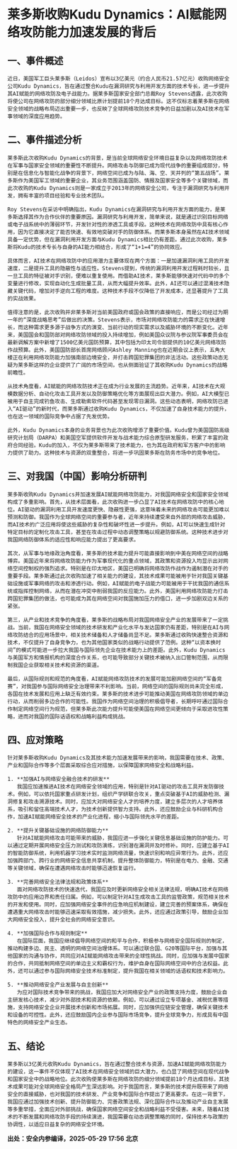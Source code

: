 # 莱多斯收购Kudu Dynamics：AI赋能网络攻防能力加速发展的背后

## 一、事件概述

    近日，美国军工巨头莱多斯（Leidos）宣布以3亿美元（约合人民币21.57亿元）收购网络安全公司Kudu Dynamics，旨在通过整合Kudu在漏洞研究与利用开发方面的技术专长，进一步提升其AI赋能的网络攻防及电子战能力。据莱多斯国家安全部门总裁Roy Stevens透露，此次收购将使公司在网络攻防的部分细分领域比原计划提前18个月达成目标。这不仅标志着莱多斯在网络安全领域的战略布局迈出重要一步，也反映了全球网络攻防技术竞争的日益加剧以及AI技术在军事领域的深度应用趋势。

## 二、事件描述分析

    莱多斯此次收购Kudu Dynamics的背景，是当前全球网络安全环境日益复杂以及网络攻防技术在军事与国家安全领域的重要性不断提升。网络攻击与防御已成为现代战争的重要组成部分，特别是在信息化与智能化战争的背景下，网络空间已成为与陆、海、空、天并列的“第五战场”。莱多斯作为美国军工领域的重要企业，其业务范围涵盖国防、情报及国家安全等多个关键领域，而此次收购的Kudu Dynamics则是一家成立于2013年的网络安全公司，专注于漏洞研究与利用开发，拥有丰富的项目经验和专业技术团队。

    Roy Stevens在采访中明确指出，Kudu Dynamics在漏洞研究与利用开发方面的能力，是莱多斯选择其作为合作伙伴的重要原因。漏洞研究与利用开发，简单来说，就是通过识别目标网络或电子战系统中的薄弱环节，开发针对性的渗透工具或手段。这种技术在网络攻防中具有核心作用，因为它直接决定了能否快速、有效地突破对手的防御体系。而莱多斯本身虽然在AI技术领域具备一定优势，但在漏洞利用开发方面与Kudu Dynamics相比仍有差距。通过此次收购，莱多斯将Kudu的技术专长与自身的AI能力相结合，形成了“1+1=4”的协同效应。

    具体而言，AI技术在网络攻防中的应用潜力主要体现在两个方面：一是加速漏洞利用工具的开发速度，二是提升工具的隐蔽性与适应性。Stevens提到，传统的漏洞利用开发过程耗时较长，且一旦工具的特征被对手识别，便难以重复使用。而借助AI技术，莱多斯能够快速对代码中的多个变量进行修改，实现自动化生成批量工具，从而大幅提升效率。此外，AI还可以通过混淆技术隐藏关键代码，增加对手逆向工程的难度。这种技术手段不仅降低了开发成本，还显著提升了工具的实战效果。

    值得注意的是，此次收购并非莱多斯对当前美国政府或国会政策的直接响应，而是公司经过为期一年的“深度战略思考”后做出的决策。Stevens表示，市场对网络攻防能力的需求正在快速增长，而这种需求更多源于战争方式的演变、当前行动的现实需求以及威胁环境的不断变化。近年来，美国国会和国防部对网络攻防领域的投入持续增加，例如美国众议院与参议院军事委员会在最新调解方案中新增了1500亿美元国防预算，其中包括为印太司令部提供的10亿美元网络攻防作战预算。此外，美国国防部长首席网络顾问Ashley Manning也在近期会议上表示，五角大楼正在利用网络攻防能力加强南部边境安全，并打击跨国犯罪集团的非法活动。这些政策动态无疑为莱多斯这样的企业提供了广阔的市场空间，也从侧面验证了其收购Kudu Dynamics的战略前瞻性。

    从技术角度看，AI赋能的网络攻防技术正在成为行业发展的主流趋势。近年来，AI技术在大规模数据分析、自动化攻击工具开发以及防御策略优化等方面展现出巨大潜力。例如，AI大模型已被用于自主完成钓鱼攻击、生成勒索软件代码甚至发现零日漏洞。这些动态表明，网络攻防已进入“AI驱动”的新时代，而莱多斯通过收购Kudu Dynamics，不仅加速了自身技术能力的提升，也在这一领域的国际竞争中占据了先发优势。

    此外，Kudu Dynamics本身的业务背景也为此次收购增添了重要价值。Kudu曾为美国国防高级研究计划局（DARPA）和美国空军提供软件开发与战术能力综合原型研发服务，积累了丰富的政府合同经验。Kudu的加入，不仅为莱多斯带来了技术能力，也为其在政府和军方客户中的影响力提供了助力。这种技术与资源的双重整合，将进一步巩固莱多斯在防务市场中的竞争地位。

## 三、对我国（中国）影响分析研判

    莱多斯收购Kudu Dynamics并加速发展AI赋能网络攻防能力，对我国网络安全和国家安全领域构成了多重影响。首先，从技术层面看，此次收购进一步凸显了AI技术在网络攻防中的核心地位。AI驱动的漏洞利用工具开发速度更快、隐蔽性更强，这意味着未来的网络攻击可能更加难以预测和防御。我国作为全球网络空间的重要参与者，近年来持续遭受来自外部的网络攻击威胁，而AI技术的广泛应用将使这些威胁的复杂性和破坏性进一步提升。例如，AI可以快速生成针对特定目标的定制化攻击工具，甚至在攻击过程中动态调整策略以规避防御系统。这种技术进步对我国网络防御体系的适应性和响应能力提出了更高要求。

    其次，从军事与地缘政治角度看，莱多斯的技术能力提升可能直接影响到中美在网络空间的战略博弈。美国近年来将网络攻防能力作为军事现代化的重点领域，其政策和资源投入均显示出对网络空间控制权的强烈追求。特别是在印太地区，美国已明确将网络攻防作战作为遏制潜在对手的重要手段。莱多斯通过此次收购加速了相关能力的建设，其技术成果可能被用于针对我国关键基础设施或军事网络的攻击和渗透行动。例如，AI赋能的电子战能力可能被用于干扰我国的通信系统或指挥控制网络，从而在潜在冲突中削弱我国的反应能力。此外，美国利用网络攻防能力打击跨国犯罪集团的做法，也可能成为其在网络空间对我国施加压力的借口，进一步加剧双边关系的紧张。

    第三，从产业和技术竞争的角度看，莱多斯的战略布局对我国网络安全产业的发展带来了一定挑战。当前，我国在网络安全领域的技术研发和产业化水平与发达国家仍有差距，特别是在AI与网络攻防结合的应用场景中，相关技术储备和人才储备尚显不足。莱多斯通过收购快速整合资源和技术，不仅提升了自身竞争力，也为其他国家类似的战略行动提供了范例。这种“以资本换时间”的模式可能进一步拉大我国与国际领先企业在技术能力上的差距。此外，Kudu Dynamics与美国军方和情报机构的深度合作关系，也可能导致部分关键技术被纳入出口管制范围，从而限制我国企业获取相关技术和资源的渠道。

    最后，从国际规则和规范的角度看，AI赋能网络攻防技术的发展可能加剧网络空间的“军备竞赛”，对我国参与国际网络安全治理带来不利影响。当前，网络空间的国际规则尚未完全形成，各国在技术发展和应用上缺乏有效约束。莱多斯的技术进步可能推动美国在网络攻防领域的单边行动，从而削弱多边合作的可能性。我国作为网络空间治理的积极倡导者，长期呼吁通过国际合作制定网络空间行为规范，但莱多斯此次能力提升可能使美国在网络空间更倾向于采取进攻性策略，进而对我国的国际话语权和战略利益构成挑战。

## 四、应对策略

    针对莱多斯收购Kudu Dynamics及其技术能力加速发展带来的影响，我国需要在技术、政策、产业和国际合作等多个层面采取综合应对措施，以保障国家网络安全和战略利益。

    1. **加强AI与网络安全融合技术的研发**  
       我国应加速推进AI技术在网络安全领域的应用，特别是针对AI驱动的攻击工具开发防御技术。例如，可以依托国家重点研发计划，组织产学研联合攻关，重点突破基于AI的威胁检测、漏洞修复和攻击溯源技术。同时，应加大对网络安全人才的培养力度，建立多层次的人才培养体系，吸引和留住高端技术人才，为技术创新提供智力支持。此外，还应鼓励企业与科研机构合作，加速AI赋能网络安全技术的产业化进程，缩小与国际领先水平的差距。

    2. **提升关键基础设施的网络防御能力**  
       针对AI赋能网络攻击可能带来的威胁，我国应进一步强化关键信息基础设施的防护能力。可以通过定期开展网络安全压力测试和攻防演练，识别潜在漏洞并及时修补。同时，应建立基于AI的智能防御系统，利用机器学习技术实时监测网络流量，快速识别和响应异常行为。此外，还应加强跨部门、跨行业的网络安全信息共享机制，提升整体防御能力，特别是在电力、金融、交通等关键领域，确保在遭遇网络攻击时能够迅速恢复运行。

    3. **完善网络安全法律法规和政策体系**  
       面对网络攻防技术的快速迭代，我国应及时更新网络安全相关法律法规，明确AI技术在网络攻防中的应用边界和责任归属。例如，可以制定针对AI生成攻击工具的监管政策，规范相关技术的开发和使用。同时，应加强网络安全事件的应急响应机制建设，建立完善的预案体系，确保在遭遇重大网络攻击时能够迅速采取有效措施，减少损失。此外，还应通过政策引导，鼓励企业加大网络安全投入，提升全社会的网络安全意识。

    4. **加强国际合作与规则制定**  
       在国际层面，我国应继续倡导网络空间的和平与合作，积极参与网络安全国际规则的制定，推动构建多边、民主、透明的网络空间治理体系。可以通过联合国、G20等国际平台，加强与其他国家的沟通与协作，共同应对AI赋能网络攻击带来的全球性挑战。同时，应加强与发展中国家的合作，共同抵制网络空间的单边主义和霸权行为，维护自身在国际网络空间中的合法权益。此外，还可以通过参与国际网络安全技术标准制定，提升我国在相关领域的话语权和技术影响力。

    5. **推动网络安全产业发展与自主创新**  
       为应对国际技术竞争带来的挑战，我国应加大对网络安全产业的政策支持力度，鼓励企业自主研发核心技术，减少对外部技术和资源的依赖。例如，可以通过设立专项基金、减税优惠等措施，支持网络安全企业开展技术创新和市场拓展。同时，应加强供应链安全管理，确保关键技术和设备的可控性。此外，还应鼓励国内企业参与国际市场竞争，提升全球竞争力，形成具有中国特色的网络安全产业生态。

## 五、结论

    莱多斯以3亿美元收购Kudu Dynamics，旨在通过整合技术与资源，加速AI赋能网络攻防能力的建设，这一事件不仅体现了AI技术在网络安全领域的巨大潜力，也凸显了网络空间在现代战争和国家安全中的战略地位。此次收购使莱多斯在网络攻防的细分领域提前18个月达成目标，其技术成果可能对全球网络安全格局产生深远影响。对于我国而言，莱多斯的技术提升既带来了网络安全的直接威胁，也对我国的技术研发、产业竞争和国际合作提出了更高要求。在这一背景下，我国应通过加强技术创新、提升防御能力、完善政策法规、深化国际合作以及推动产业自主发展等多重举措，全面应对外部挑战，确保国家网络空间安全和战略利益不受侵害。未来，随着AI技术的不断发展和网络攻防手段的持续演进，我国需要在动态调整策略的同时，保持技术与政策的协调性，以适应日益复杂的网络安全环境。

**出处：安全内参编译，2025-05-29 17:56 北京**